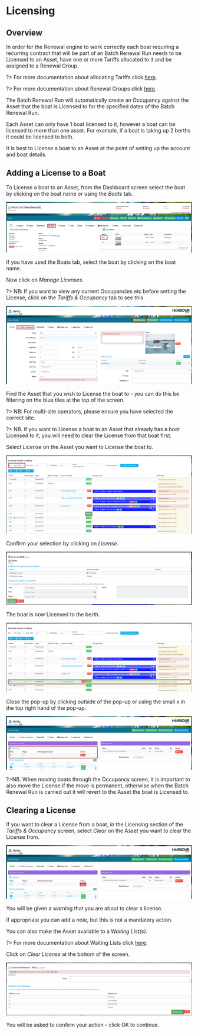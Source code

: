 # Licensing #

## Overview

In order for the Renewal engine to work correctly each boat requiring a recurring contract that will be part of an Batch Renewal Run needs to be Licensed to an Asset, have one or more Tariffs allocated to it and be assigned to a Renewal Group.

?> For more documentation about allocating Tariffs click [here](Renewals/AllocatedTariffs.md).

?> For more documentation about Renewal Groups click [here](Renewals/RenewalGroups.md).

The Batch Renewal Run will automatically create an Occupancy against the Asset that the boat is Licensed to for the specified dates of the Batch Renewal Run.

Each Asset can only have 1 boat licensed to it, however a boat can be licensed to more than one asset.  For example, if a boat is taking up 2 berths it could be licensed to both.

It is best to License a boat to an Asset at the point of setting up the account and boat details.

## Adding a License to a Boat

To License a boat to an Asset, from the Dashboard screen select the boat by clicking on the boat name or using the *Boats* tab.

![image-20200106115405932](image-20200106115405932.png)

If you have used the Boats tab, select the boat by clicking on the boat name.

Now click on *Manage Licenses*.

?> NB: If you want to view any current Occupancies etc before setting the License, click on the *Tariffs & Occupancy* tab to see this.

![image-20200106121548566](image-20200106121548566.png)



Find the Asset that you wish to License the boat to - you can do this be filtering on the blue tiles at the top of the screen.  

?> NB: For multi-site operators, please ensure you have selected the correct site.

?> NB. if you want to License a boat to an Asset that already has a boat Licensed to it, you will need to clear the License from that boat first.

Select *License* on the Asset you want to License the boat to. 

![image-20200106122124548](image-20200106122124548.png)

Confirm your selection by clicking on *License*.

![image-20200106122213756](image-20200106122213756.png)

The boat is now Licensed to the berth.

![image-20200106122308418](image-20200106122308418.png)

Close the pop-up by clicking outside of the pop-up or using the small x in the top right hand of the pop-up.


![image-20200106122517264](image-20200106122517264.png)

?>NB. When moving boats through the Occupancy screen, it is important to also move the License if the move is permanent, otherwise when the Batch Renewal Run is carried out it will revert to the Asset the boat is Licensed to.

## Clearing a License

If you want to clear a License from a boat, in the Licensing section of the *Tariffs & Occupancy* screen, select *Clear* on the Asset you want to clear the License from.

![image-20200106122722199](image-20200106122722199.png)

You will be given a warning that you are about to clear a license.  

If appropriate you can add a note, but this is not a mandatory action.

You can also make the Asset available to a *Waiting List(s)*.  

?> For more documentation about Waiting Lists click [here](AssetsOccupancy/WaitingLists.md).

Click on *Clear License* at the bottom of the screen.

![image-20200106123121526](image-20200106123121526.png)

You will be asked to confirm your action - click OK to continue.
